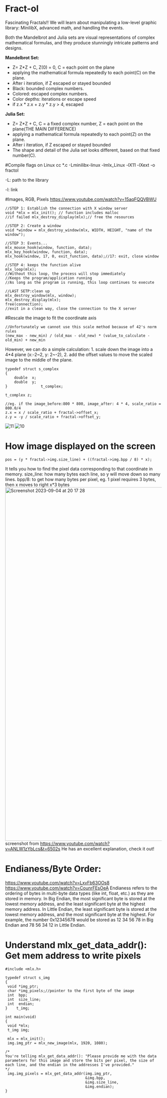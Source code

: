 # Fract-ol
Fascinating Fractals!!
We will learn about manipulating a low-level graphic library: MinilibX, advanced math, and handling the events.

Both the Mandelbrot and Julia sets are visual representations of complex mathematical formulas, and they produce stunningly intricate patterns and designs.

**Mandelbrot Set:**
- Z= Z*Z + C, Z(0) = 0, C = each point on the plane
- applying the mathematical formula repeatedly to each point(C) on the plane. 
- After i iteration, if Z escaped or stayed bounded
- Black: bounded complex numbers.
- Colored: escaped complex numbers.
- Color depths: iterations or escape speed
- if z.x * z.x + z.y * z.y > 4, escaped

**Julia Set:**
- Z= Z*Z + C, C = a fixed complex number, Z = each point on the plane(THE MAIN DIFFERENCE)
- applying a mathematical formula repeatedly to each point(Z) on the plane.
- After i iteration, if Z escaped or stayed bounded
- The shape and detail of the Julia set looks different, based on that fixed number(C).

#Compile flags on Linux
cc *.c -Lminilibx-linux -lmlx_Linux -lX11 -lXext -o fractol

-L: path to the library 

-l: link

#Images, RGB, Pixels
https://www.youtube.com/watch?v=15aqFQQVBWU

````
//STEP 1: Establish the connection with X window server
void *mlx = mlx_init(); // function includes malloc
//if failed mlx_destroy_display(mlx);// free the resources

//STEP 2: Create a window
void *window = mlx_destroy_window(mlx, WIDTH, HEIGHT, "name of the window");

//STEP 3: Events...
mlx_mouse_hook(window, function, data);
mlx_key_hook(window, function, data);
mlx_hook(window, 17, 0, exit_function, data);//17: exit, close window

//STEP 4: keeps the function alive
mlx_loop(mlx);
//Without this loop, the process will stop immediately
//Keeps the program/application running
//As long as the program is running, this loop continues to execute

//LAST SETP:clean up
mlx_destroy_window(mlx, window);
mlx_destroy_display(mlx);
free(connection);
//exit in a clean way, close the connection to the X server

````

#Rescale the image to fit the coordinate axis
````
//Unfortunately we cannot use this scale method because of 42's norm rules
(new_max - new_min) / (old_max - old_new) * (value_to_calculate - old_min) + new_min
````
However, we can do a simple calculation: 1. scale down the image into a 4*4 plane (x:-2~2, y: 2~-2), 2. add the offset values to move the scaled image to the middle of the plane.
````
typedef struct s_complex
{
	double	x;
	double	y;
}				t_complex;

t_complex z;

//eg. if the image_before:800 * 800, image_after: 4 * 4, scale_ratio = 800.0/4
z.x = x / scale_ratio + fractal->offset_x;
z.y = -y / scale_ratio + fractal->offset_y;

````
![11](https://github.com/Xiru-Wang/fractol/assets/79924696/276d83fd-98ad-4272-878f-deea51f1ebd8)
![10](https://github.com/Xiru-Wang/fractol/assets/79924696/e34c0660-3c68-49c2-bb78-45b9554e4b71)

# How image displayed on the screen
````
pos = (y * fractal->img.size_line) + ((fractal->img.bpp / 8) * x); 
````
It tells you how to find the pixel data corresponding to that coordinate in memory.
size_line: how many bytes each line, so y will move down so many lines.
bpp/8: to get how many bytes per pixel, eg. 1 pixel requires 3 bytes, then x moves to right x*3 bytes
<img width="1136" alt="Screenshot 2023-09-04 at 20 17 28" src="https://github.com/Xiru-Wang/fractol/assets/79924696/1ba8ab0d-ab36-46a3-a0c9-f80c12f03d48">
screenshot from https://www.youtube.com/watch?v=ANLW1zYbLcs&t=6502s
He has an excellent explanation, check it out!


# Endianess/Byte Order:
https://www.youtube.com/watch?v=LxvFb63OOs8
https://www.youtube.com/watch?v=CounrFEsOeA
Endianess refers to the ordering of bytes in multi-byte data types (like int, float, etc.) as they are stored in memory.
In Big Endian, the most significant byte is stored at the lowest memory address, and the least significant byte at the highest memory address.
In Little Endian, the least significant byte is stored at the lowest memory address, and the most significant byte at the highest.
For example, the number 0x12345678 would be stored as 12 34 56 78 in Big Endian and 78 56 34 12 in Little Endian.

# Understand mlx_get_data_addr(): Get mem address to write pixels
````
#include <mlx.h>

typedef struct s_img
{
 void *img_ptr;
 char *img_pixels;//pointer to the first byte of the image
 int  bpp;
 int  size_line;
 int  endian;
}    t_img;

int main(void)
{
 void *mlx;
 t_img img;

 mlx = mlx_init();
 img.img_ptr = mlx_new_image(mlx, 1920, 1080);

/*
You're telling mlx_get_data_addr(): "Please provide me with the data parameters for this image and store the bits per pixel, the size of each line, and the endian in the addresses I've provided."
*/
 img.img_pixels = mlx_get_data_addr(img.img_ptr,
                                    &img.bpp,
                                    &img.size_line,
                                    &img.endian);
}

````

